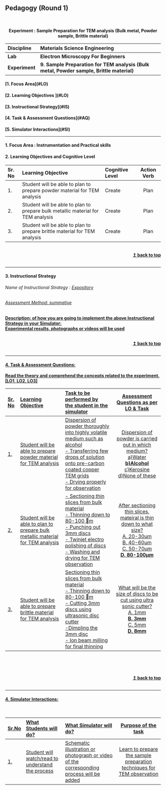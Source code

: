 ## Pedagogy (Round 1)
<p align="center">


<br>
<br>
<b> Experiment : Sample Preparation for TEM analysis (Bulk metal, Powder sample, Brittle material)  <a name="top"></a> <br>
</p>

<b>Discipline | <b>Materials Science Engineering
:--|:--|
<b> Lab | <b> Electron Microscopy For Beginners
<b> Experiment|     <b> 9. 	Sample Preparation for TEM analysis (Bulk metal, Powder sample, Brittle material)


<h4> [1. Focus Area](#LO)
<h4> [2. Learning Objectives ](#LO)
<h4> [3. Instructional Strategy](#IS)
<h4> [4. Task & Assessment Questions](#AQ)
<h4> [5. Simulator Interactions](#SI)
<hr>

<a name="LO"></a>
#### 1. Focus Area : Instrumentation and Practical skills

#### 2. Learning Objectives and Cognitive Level


Sr. No |	Learning Objective	| Cognitive Level | Action Verb
:--|:--|:--|:-:
1.| Student will be able to plan to prepare powder material for TEM analysis | Create | Plan
2.| Student will be able to plan to prepare bulk metallic material for TEM analysis | Create | Plan
3.| Student will be able to plan to prepare brittle material for TEM analysis	 | Create | Plan

<br/>
<div align="right">
    <b><a href="#top">↥ back to top</a></b>
</div>
<br/>
<hr>

<a name="IS"></a>
#### 3. Instructional Strategy
###### Name of Instructional Strategy  :    <u> Expository
###### Assessment Method: summative

<u> <b>Description: </b> of how you are going to implement the above Instructional Strategy in your Simulator: </u>
<br>
 Experimental results, photographs or videos will be used 

<br/>
<div align="right">
    <b><a href="#top">↥ back to top</a></b>
</div>
<br/>
<hr>

<a name="AQ"></a>
#### 4. Task & Assessment Questions:

Read the theory and comprehend the concepts related to the experiment. [LO1, LO2, LO3]
<br>

Sr. No |	Learning Objective	| Task to be performed by <br> the student  in the simulator | Assessment Questions as per LO & Task
:--|:--|:--|:-:
1.| Student will be able to prepare powder material for TEM analysis | Dispersion of powder thoroughly into highly volatile medium such as alcohol<br>- Transferring few drops of solution onto pre-carbon coated copper TEM grids<br>- Drying properly for observation | Dispersion of powder is carried out in which medium?<br>a)Water<br><b>b)Alcohol</b><br>c)Kerosine<br>d)None of these<br>
2.| Student will be able to plan to prepare bulk metallic material for TEM analysis |- Sectioning thin slices from bulk material<br>- Thinning down to 80-100 m<br>- Punching out 3mm discs<br>- Twinjet electro polishing of discs<br>- Washing and drying for TEM observation| After sectioning thin slices, mateiral is thin down to what size?<br> A. 20-30µm<br> B. 40-60µm <br> C. 50-70µm <br> <b> D. 80-100µm </b> <br>
3.| Student will be able to prepare brittle material for TEM analysis |Sectioning thin slices from bulk material<br>- Thinning down to 80-100 m<br>- Cutting 3mm discs using ultrasonic disc cutter<br>-Dimpling the 3mm disc<br>- Ion beam milling for final thinning| What will be the size of discs to be cut using ultra sonic cutter?<br> A. 1mm <br> <b>B. 3mm</b> <br> C. 5mm <br> <b> D. 8mm </b> <br> 




 <br>

 <u>  <u>
<br/>
<div align="right">
    <b><a href="#top">↥ back to top</a></b>
</div>
<br/>
<hr>

<a name="SI"></a>

#### 4. Simulator Interactions:
<br>

Sr.No | What Students will do? |	What Simulator will do?	| Purpose of the task
:--|:--|:--|:--:
1.| Student will watch/read to understand the process | Schematic illustration or photograph or video of the corresponding process will be added  | Learn to prepare the sample preparation techniques for TEM observation
